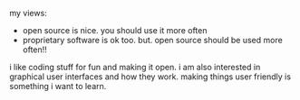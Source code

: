 my views:
- open source is nice. you should use it more often
- proprietary software is ok too. but. open source should be used more often!!

i like coding stuff for fun and making it open. i am also interested in graphical user interfaces and how they work. making things user friendly is something i want to learn.
